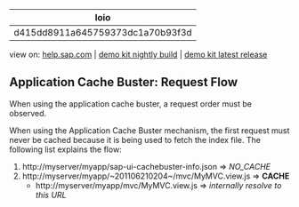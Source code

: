 | loio |
| -----|
| d415dd8911a645759373dc1a70b93f3d |

<div id="loio">

view on: [help.sap.com](https://help.sap.com/viewer/DRAFT/3237636b137e43519a20ad5513c49ccb/latest/en-US/d415dd8911a645759373dc1a70b93f3d.html) | [demo kit nightly build](https://openui5nightly.hana.ondemand.com/#/topic/d415dd8911a645759373dc1a70b93f3d) | [demo kit latest release](https://openui5.hana.ondemand.com/#/topic/d415dd8911a645759373dc1a70b93f3d)</div>
<!-- loiod415dd8911a645759373dc1a70b93f3d -->

## Application Cache Buster: Request Flow

When using the application cache buster, a request order must be observed.

When using the Application Cache Buster mechanism, the first request must never be cached because it is being used to fetch the index file. The following list explains the flow:

1.  http://myserver/myapp/sap-ui-cachebuster-info.json ⇒ *NO\_CACHE* 
2.  http://myserver/myapp/~201106210204~/mvc/MyMVC.view.js ⇒ **CACHE** 
    -   http://myserver/myapp/mvc/MyMVC.view.js ⇒ *internally resolve to this URL* 

